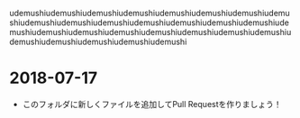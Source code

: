 udemushiudemushiudemushiudemushiudemushiudemushiudemushiudemushiudemushiudemushiudemushiudemushiudemushiudemushiudemushiudemushiudemushiudemushiudemushiudemushiudemushiudemushiudemushiudemushiudemushiudemushiudemushiudemushi
# 2018-07-17
* このフォルダに新しくファイルを追加してPull Requestを作りましょう！



